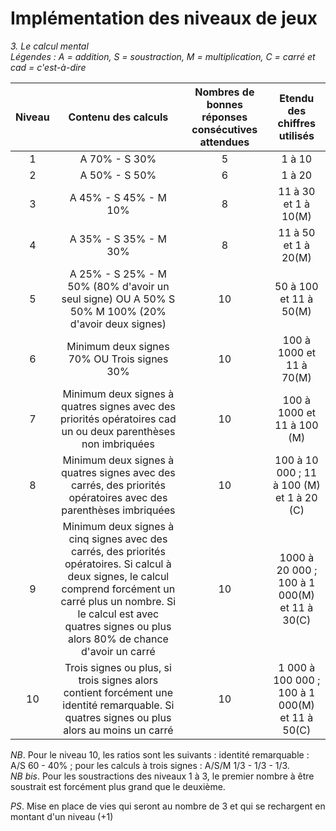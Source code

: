 # Implémentation des niveaux de jeux #  
  
*3. Le calcul mental*  
*Légendes : A = addition, S = soustraction, M = multiplication, C = carré 
et cad = c'est-à-dire*  

| Niveau | Contenu des calculs | Nombres de bonnes réponses consécutives attendues | Etendu des chiffres utilisés |  
|:------:|:-------------------:|:-------------------------------------------------:|:----------------------------:|
|1| A 70% - S 30% | 5 | 1 à 10|
|2| A 50% - S 50% | 6 | 1 à 20|
|3| A 45% - S 45% - M 10%| 8 | 11 à 30 et 1 à 10(M) |
|4| A 35% - S 35% - M 30%| 8 | 11 à 50 et 1 à 20(M)|
|5| A 25% - S 25% - M 50% (80% d'avoir un seul signe) OU A 50% S 50% M 100% (20% d'avoir deux signes) | 10 | 50 à 100 et 11 à 50(M)|
|6| Minimum deux signes 70% OU Trois signes 30%| 10| 100 à 1000 et 11 à 70(M)| 10 | 100 à 1000 et 11 à 70(M)|
|7| Minimum deux signes à quatres signes avec des priorités opératoires cad un ou deux parenthèses non imbriquées | 10 | 100 à 1000 et 11 à 100 (M)|
|8| Minimum deux signes à quatres signes avec des carrés, des priorités opératoires avec des parenthèses imbriquées | 10 | 100 à 10 000 ; 11 à 100 (M) et 1 à 20 (C)|
|9| Minimum deux signes à cinq signes avec des carrés, des priorités opératoires. Si calcul à deux signes, le calcul comprend forcément un carré plus un nombre. Si le calcul est avec quatres signes ou plus alors 80% de chance d'avoir un carré | 10 | 1000 à 20 000 ; 100 à 1 000(M) et 11 à 30(C)|
|10| Trois signes ou plus, si trois signes alors contient forcément une identité remarquable. Si quatres signes ou plus  alors au moins un carré | 10 | 1 000 à 100 000 ; 100 à 1 000(M) et 11 à 50(C)|  
  
*NB*. Pour le niveau 10, les ratios sont les suivants : identité remarquable : A/S 60 - 40% ; pour les calculs à trois signes : A/S/M 1/3 - 1/3 - 1/3.  
*NB bis*. Pour les soustractions des niveaux 1 à 3, le premier nombre à être soustrait est forcément plus grand que le deuxième. 
  
*PS*. Mise en place de vies qui seront au nombre de 3 et qui se rechargent en montant d'un niveau (+1)